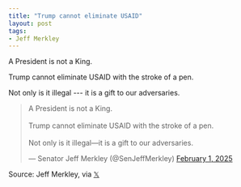 ```yaml
---
title: "Trump cannot eliminate USAID"
layout: post
tags:
- Jeff Merkley
---
```


A President is not a King.

Trump cannot eliminate USAID with the stroke of a pen.

Not only is it illegal --- it is a gift to our adversaries.

<blockquote class="twitter-tweet"><p lang="en" dir="ltr">A President is not a King. <br><br>Trump cannot eliminate USAID with the stroke of a pen.<br><br>Not only is it illegal—it is a gift to our adversaries.</p>&mdash; Senator Jeff Merkley (@SenJeffMerkley) <a href="https://twitter.com/SenJeffMerkley/status/1885514646355890268?ref_src=twsrc%5Etfw">February 1, 2025</a></blockquote> <script async src="https://platform.twitter.com/widgets.js" charset="utf-8"></script>

Source: Jeff Merkley, via [𝕏](https://x.com)
